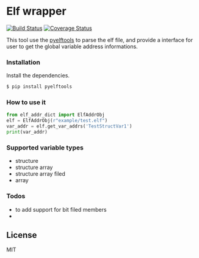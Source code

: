 # Elf wrapper

[![Build Status](https://travis-ci.org/sgnes/elf_dwarf_wrapper.svg?branch=master)](https://travis-ci.org/sgnes/elf_dwarf_wrapper)
[![Coverage Status](https://coveralls.io/repos/github/sgnes/elf_dwarf_wrapper/badge.svg?branch=master)](https://coveralls.io/github/sgnes/elf_dwarf_wrapper?branch=master)

This tool use the [pyelftools](https://github.com/eliben/pyelftools) to parse the elf file, and provide a interface
for user to get the global variable address informations.



### Installation


Install the dependencies.

```sh
$ pip install pyelftools
```


### How to use it

```python 
from elf_addr_dict import ElfAddrObj
elf = ElfAddrObj(r"example/test.elf")
var_addr = elf.get_var_addrs('TestStructVar1')
print(var_addr)
```

### Supported variable types
- structure 
- structure array
- structure array filed 
- array


### Todos

 - to add support for bit filed members
 - 
 
 

License
----

MIT


